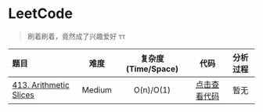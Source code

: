 # LeetCode

> 刷着刷着，竟然成了兴趣爱好 ττ

| 题目 | 难度 | 复杂度(Time/Space) | 代码 | 分析过程 |
| :----- | :---: | :---: | :---: | :---: |
| [413. Arithmetic Slices](https://leetcode.com/problems/arithmetic-slices/) | Medium | O(n)/O(1) | [点击查看代码](/dynamic-programming/413/solution2.js) | 暂无 |